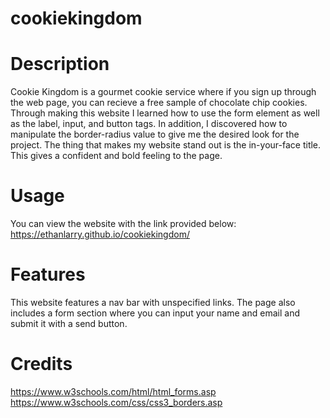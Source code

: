 # cookiekingdom

# Description

Cookie Kingdom is a gourmet cookie service where if you sign up through the web page, you can recieve a free sample of chocolate chip cookies. Through making this website I learned how to use the form element as well as the label, input, and button tags. In addition, I discovered how to manipulate the border-radius value to give me the desired look for the project. The thing that makes my website stand out is the in-your-face title. This gives a confident and bold feeling to the page.

# Usage

You can view the website with the link provided below:
https://ethanlarry.github.io/cookiekingdom/ 

# Features

This website features a nav bar with unspecified links. The page also includes a form section where you can input your name and email and submit it with a send
button.

# Credits

https://www.w3schools.com/html/html_forms.asp 
https://www.w3schools.com/css/css3_borders.asp 
